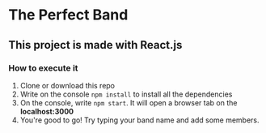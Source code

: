 # The Perfect Band

## This project is made with React.js

### How to execute it

1. Clone or download this repo
2. Write on the console `npm install` to install all the dependencies
3. On the console, write `npm start`. It will open a browser tab on the **localhost:3000**
4. You're good to go! Try typing your band name and add some members.